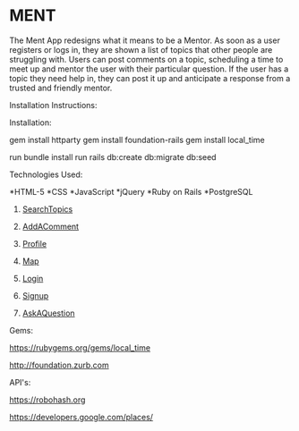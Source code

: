 # MENT
 
The Ment App redesigns what it means to be a Mentor. As soon as a user registers or logs in, they are shown a list of topics that other people are struggling with. Users can post comments on a topic, scheduling a time to meet up and mentor the user with their particular question. If the user has a topic they need help in, they can post it up and anticipate a response from a trusted and friendly mentor.

Installation Instructions:

Installation: 

gem install httparty
gem install foundation-rails
gem install local_time

run bundle install
run rails db:create db:migrate db:seed

Technologies Used:

*HTML-5
*CSS
*JavaScript
*jQuery
*Ruby on Rails
*PostgreSQL






1. [SearchTopics](http://i.imgur.com/TJpCD26.png)

2. [AddAComment](http://i.imgur.com/hbCu75Q.png)

3. [Profile](http://i.imgur.com/6LLk02A.png)

4. [Map](http://i.imgur.com/8QQSM2r.png)

5. [Login](http://i.imgur.com/Zl9lUc8.png)

6. [Signup](http://i.imgur.com/Fl9S3st.png)

7. [AskAQuestion](http://i.imgur.com/Z3bro2s.png)

Gems:

https://rubygems.org/gems/local_time

http://foundation.zurb.com

API's:

https://robohash.org

https://developers.google.com/places/
